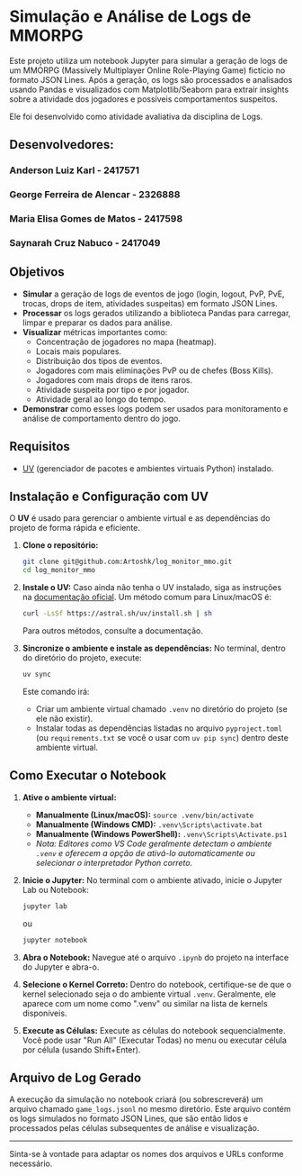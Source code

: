 # Simulação e Análise de Logs de MMORPG

Este projeto utiliza um notebook Jupyter para simular a geração de logs de um MMORPG (Massively Multiplayer Online Role-Playing Game) fictício no formato JSON Lines. Após a geração, os logs são processados e analisados usando Pandas e visualizados com Matplotlib/Seaborn para extrair insights sobre a atividade dos jogadores e possíveis comportamentos suspeitos.

Ele foi desenvolvido como atividade avaliativa da disciplina de Logs.

## Desenvolvedores:
### Anderson Luiz Karl - 2417571
### George Ferreira de Alencar - 2326888
### Maria Elisa Gomes de Matos - 2417598
### Saynarah Cruz Nabuco - 2417049

## Objetivos

*   **Simular** a geração de logs de eventos de jogo (login, logout, PvP, PvE, trocas, drops de item, atividades suspeitas) em formato JSON Lines.
*   **Processar** os logs gerados utilizando a biblioteca Pandas para carregar, limpar e preparar os dados para análise.
*   **Visualizar** métricas importantes como:
    *   Concentração de jogadores no mapa (heatmap).
    *   Locais mais populares.
    *   Distribuição dos tipos de eventos.
    *   Jogadores com mais eliminações PvP ou de chefes (Boss Kills).
    *   Jogadores com mais drops de itens raros.
    *   Atividade suspeita por tipo e por jogador.
    *   Atividade geral ao longo do tempo.
*   **Demonstrar** como esses logs podem ser usados para monitoramento e análise de comportamento dentro do jogo.

## Requisitos

*   [UV](https://docs.astral.sh/uv/) (gerenciador de pacotes e ambientes virtuais Python) instalado.

## Instalação e Configuração com UV

O **UV** é usado para gerenciar o ambiente virtual e as dependências do projeto de forma rápida e eficiente.

1.  **Clone o repositório:**
    ```bash
    git clone git@github.com:Artoshk/log_monitor_mmo.git
    cd log_monitor_mmo
    ```

2.  **Instale o UV:**
    Caso ainda não tenha o UV instalado, siga as instruções na [documentação oficial](https://docs.astral.sh/uv/install.sh). Um método comum para Linux/macOS é:
    ```bash
    curl -LsSf https://astral.sh/uv/install.sh | sh
    ```
    Para outros métodos, consulte a documentação.

3.  **Sincronize o ambiente e instale as dependências:**
    No terminal, dentro do diretório do projeto, execute:
    ```bash
    uv sync
    ```
    Este comando irá:
    *   Criar um ambiente virtual chamado `.venv` no diretório do projeto (se ele não existir).
    *   Instalar todas as dependências listadas no arquivo `pyproject.toml` (ou `requirements.txt` se você o usar com `uv pip sync`) dentro deste ambiente virtual.

## Como Executar o Notebook

1.  **Ative o ambiente virtual:**
    *   **Manualmente (Linux/macOS):** `source .venv/bin/activate`
    *   **Manualmente (Windows CMD):** `.venv\Scripts\activate.bat`
    *   **Manualmente (Windows PowerShell):** `.venv\Scripts\Activate.ps1`
    *   *Nota: Editores como VS Code geralmente detectam o ambiente `.venv` e oferecem a opção de ativá-lo automaticamente ou selecionar o interpretador Python correto.*

2.  **Inicie o Jupyter:**
    No terminal com o ambiente ativado, inicie o Jupyter Lab ou Notebook:
    ```bash
    jupyter lab
    ```
    ou
    ```bash
    jupyter notebook
    ```

3.  **Abra o Notebook:**
    Navegue até o arquivo `.ipynb` do projeto na interface do Jupyter e abra-o.

4.  **Selecione o Kernel Correto:**
    Dentro do notebook, certifique-se de que o kernel selecionado seja o do ambiente virtual `.venv`. Geralmente, ele aparece com um nome como ".venv" ou similar na lista de kernels disponíveis.

5.  **Execute as Células:**
    Execute as células do notebook sequencialmente. Você pode usar "Run All" (Executar Todas) no menu ou executar célula por célula (usando Shift+Enter).

## Arquivo de Log Gerado

A execução da simulação no notebook criará (ou sobrescreverá) um arquivo chamado `game_logs.jsonl` no mesmo diretório. Este arquivo contém os logs simulados no formato JSON Lines, que são então lidos e processados pelas células subsequentes de análise e visualização.

---

Sinta-se à vontade para adaptar os nomes dos arquivos e URLs conforme necessário.
